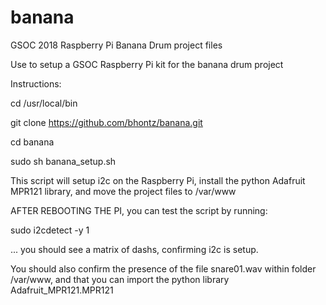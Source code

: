 # banana
GSOC 2018 Raspberry Pi Banana Drum project files

Use to setup a GSOC Raspberry Pi kit for the banana drum project

Instructions:

cd /usr/local/bin

git clone https://github.com/bhontz/banana.git

cd banana

sudo sh banana_setup.sh

This script will setup i2c on the Raspberry Pi, install the python Adafruit MPR121 library, and move the project files to /var/www

AFTER REBOOTING THE PI, you can test the script by running:

sudo i2cdetect -y 1

... you should see a matrix of dashs, confirming i2c is setup.

You should also confirm the presence of the file snare01.wav within folder /var/www, and that you can import the python library Adafruit_MPR121.MPR121
